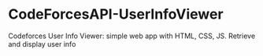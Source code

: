 # CodeForcesAPI-UserInfoViewer
Codeforces User Info Viewer: simple web app with HTML, CSS, JS. Retrieve and display user info
